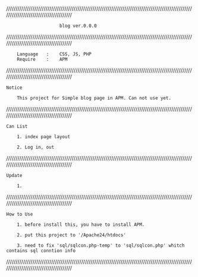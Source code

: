 
//////////////////////////////////////////////////////////////////////////////////////////////////////////////////////////////////////

						blog ver.0.0.0

//////////////////////////////////////////////////////////////////////////////////////////////////////////////////////////////////////

		Language   :	CSS, JS, PHP
		Require    :	APM

//////////////////////////////////////////////////////////////////////////////////////////////////////////////////////////////////////

	Notice

		This project for Simple blog page in APM. Can not use yet.


//////////////////////////////////////////////////////////////////////////////////////////////////////////////////////////////////////


	Can List

		1. index page layout

		2. Log in, out


//////////////////////////////////////////////////////////////////////////////////////////////////////////////////////////////////////

	Update

		1. 

		
//////////////////////////////////////////////////////////////////////////////////////////////////////////////////////////////////////

	How to Use

		1. before install this, you have to install APM.

		2. put this project to '/Apache24/htdocs'

		3. need to fix 'sql/sqlcon.php-temp' to 'sql/sqlcon.php' whitch contains sql conntion info


//////////////////////////////////////////////////////////////////////////////////////////////////////////////////////////////////////
